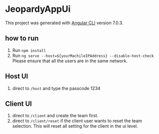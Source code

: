 # JeopardyAppUi

This project was generated with [Angular CLI](https://github.com/angular/angular-cli) version 7.0.3.

## how to run
1. Run `npm install`
2. Run `ng serve --host=${yourMachileIPAddress} --disable-host-check`
Please ensure that all the users are in the same network.

## Host UI
1. direct to `/host` and type the passcode 1234

## Client UI
1. direct to `/client` and create the team first. 
2. direct to `/client/reset` if the client user wants to reset the team selection. This will reset all setting for the client in the ui level.


